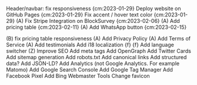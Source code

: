 Header/navbar: fix responsiveness {cm:2023-01-29}
Deploy website on GitHub Pages {cm:2023-01-29}
Fix accent / hover text color {cm:2023-01-29}
(A) Fix Stripe Integration on BlockSurvey {cm:2023-02-06}
(A) Add pricing table {cm:2023-02-11}
(A) Add WhatsApp button {cm:2023-02-15}

(B) fix pricing table responsiveness
(A) Add Privacy Policy
(A) Add Terms of Service
(A) Add testimonials
Add i18 localization {f} {f}
    Add language switcher
(Z) Improve SEO
    Add meta tags
    Add OpenGraph
    Add Twitter Cards
    Add sitemap generation
    Add robots.txt
    Add canonical links
    Add structured data?
    Add JSON-LD?
    Add Analytics (not Google Analytics. For example Matomo)
    Add Google Search Console
    Add Google Tag Manager
    Add Facebook Pixel
    Add Bing Webmaster Tools
Change favicon
